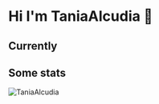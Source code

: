 # Hi I'm TaniaAlcudia 👋


## Currently 


## Some stats
<p>
  <img align="left" src="https://github-readme-stats.vercel.app/api/top-langs/?username=TaniaAlcudia&hide=haskell,shell,hack&show_icons=true&layout=compact&langs_count=10" alt="TaniaAlcudia" />
</p>
